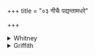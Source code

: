 +++
title = "०३ नीचैः पद्यन्तामधरे"

+++

<details><summary>Whitney</summary>

### Translation
3. Downward let them fall, let them become inferior, who shall fight  
against (*pṛtany-*) our bounteous patron (*sūrí*); I destroy the enemies  
by my incantation; I lead up our own men.

### Notes
Ppp. reads *adhas pad-* at the beginning, and *indram* for *sūrim* in  
**b**. The second half-verse is found in VS. (xi. 82 **c, d**), TS.  
(iv. 1.10³), and MS. (ii. 7. 7), with the various readings *kṣiṇómi* and  
*svā́ṅ;* the comm. also gives *kṣiṇomi*. The comm. renders *sūrím* by  
*kāryākāryavibhāgajñam*. The Anukr. should call the verse *virāṭ  
prastārapan̄kti*, since it properly scans as 11 + 11: 8 + 8 = 38.
</details>

<details><summary>Griffith</summary>

Down fall the men, low let them lie, who fight against our mighty prince, I ruin foemen with my spell, and raise my friends to high estate.
</details>
